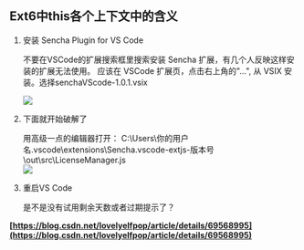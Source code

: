 ## Ext6中this各个上下文中的含义

1. 安装 Sencha Plugin for VS Code

	不要在VSCode的扩展搜索框里搜索安装 Sencha 扩展，有几个人反映这样安装的扩展无法使用。
	应该在 VSCode 扩展页，点击右上角的"...", 从 VSIX 安装。选择senchaVScode-1.0.1.vsix

	![](https://img-blog.csdn.net/20171128151558869)

2. 下面就开始破解了

	用高级一点的编辑器打开：
	C:\Users\你的用户名\.vscode\extensions\Sencha.vscode-extjs-版本号\out\src\LicenseManager.js  
	![](https://img-blog.csdn.net/20170407165059536)

3. 重启VS Code

	是不是没有试用剩余天数或者过期提示了？

**[https://blog.csdn.net/lovelyelfpop/article/details/69568995](https://blog.csdn.net/lovelyelfpop/article/details/69568995)**

